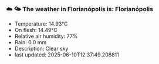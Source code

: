 ### ☁️ 🌤️  The weather in Florianópolis is: Florianópolis

- Temperature: 14.93°C
- On flesh: 14.49°C
- Relative air humidity: 77%
- Rain: 0.0 mm
- Description: Clear sky
- last updated: 2025-06-10T12:37:49.208811
